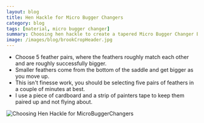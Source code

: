```yaml
---
layout: blog
title: Hen Hackle for Micro Bugger Changers
category: blog
tags: [material, micro bugger changer]  
summary: Choosing hen hackle to create a tapered Micro Bugger Changer Body
image: /images/blog/brookCropHeader.jpg
---
```

* Choose 5 feather pairs, where the feathers roughly match each other and are roughly successfully bigger.
* Smaller feathers come from the bottom of the saddle and get bigger as you move up.
* This isn't finesse work, you should be selecting five pairs of feathers in a couple of minutes at best.
* I use a piece of cardboard and a strip of painters tape to keep them paired up and not flying about.

![Choosing Hen Hackle for MicroBuggerChangers](https://effectiveflybox.github.io/images/posts/2024-01-22-henHackleForBuggerChangers.jpg "Hen Hackle for Buggger Changers")